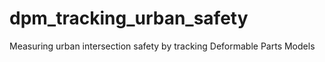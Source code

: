 dpm_tracking_urban_safety
=========================

Measuring urban intersection safety by tracking Deformable Parts Models
